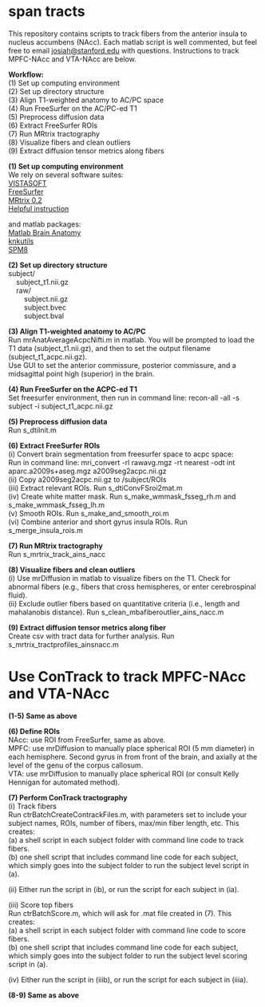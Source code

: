 # span tracts

This repository contains scripts to track fibers from the anterior insula to nucleus accumbens (NAcc).  Each matlab script is well commented, but feel free to email josiah@stanford.edu with questions. Instructions to track MPFC-NAcc and VTA-NAcc are below.

<b>Workflow: </b></br>
(1) Set up computing environment </br>
(2) Set up directory structure </br>
(3) Align T1-weighted anatomy to AC/PC space </br>
(4) Run FreeSurfer on the AC/PC-ed T1 </br>
(5) Preprocess diffusion data </br>
(6) Extract FreeSurfer ROIs </br>
(7) Run MRtrix tractography </br>
(8) Visualize fibers and clean outliers </br>
(9) Extract diffusion tensor metrics along fibers </br>

<b>(1) Set up computing environment </b></br>
We rely on several software suites: </br> 
<a href="https://github.com/vistalab/vistasoft">VISTASOFT</a></br>
<a href="https://surfer.nmr.mgh.harvard.edu/fswiki/DownloadAndInstall">FreeSurfer </a></br>
<a href="http://jdtournier.github.io/mrtrix-0.2/">MRtrix 0.2</a></br>
<a href="http://web.stanford.edu/group/vista/cgi-bin/wiki/index.php/MrDiffusion">Helpful instruction</a></br>

and matlab packages: </br>
<a href="https://github.com/francopestilli/mba">Matlab Brain Anatomy</a></br>
<a href="https://github.com/vistalab/knkutils">knkutils</a></br>
<a href="http://www.fil.ion.ucl.ac.uk/spm/software/spm8/">SPM8</a></br>

<b>(2) Set up directory structure </b></br>
subject/ </br>
&nbsp;&nbsp;&nbsp;&nbsp;subject_t1.nii.gz</br>
&nbsp;&nbsp;&nbsp;&nbsp;raw/ </br>
&nbsp;&nbsp;&nbsp;&nbsp;&nbsp;&nbsp;&nbsp;&nbsp;subject.nii.gz </br>
&nbsp;&nbsp;&nbsp;&nbsp;&nbsp;&nbsp;&nbsp;&nbsp;subject.bvec </br>
&nbsp;&nbsp;&nbsp;&nbsp;&nbsp;&nbsp;&nbsp;&nbsp;subject.bval </br>

<b>(3) Align T1-weighted anatomy to AC/PC </b></br>
Run mrAnatAverageAcpcNifti.m in matlab. You will be prompted to load the T1 data (subject_t1.nii.gz), and then to set the output filename (subject_t1_acpc.nii.gz). </br>
Use GUI to set the anterior commissure, posterior commissure, and a midsagittal point high (superior) in the brain. </br>

<b>(4) Run FreeSurfer on the ACPC-ed T1</b></br>
Set freesurfer environment, then run in command line: recon-all -all -s subject -i subject_t1_acpc.nii.gz

<b>(5) Preprocess diffusion data</b></br>
Run s_dtiInit.m

<b>(6) Extract FreeSurfer ROIs</b></br>
(i) Convert brain segmentation from freesurfer space to acpc space:</br>
Run in command line: mri_convert -rl rawavg.mgz -rt nearest -odt int aparc.a2009s+aseg.mgz a2009seg2acpc.nii.gz</br>
(ii) Copy a2009seg2acpc.nii.gz to /subject/ROIs </br>
(iii) Extract relevant ROIs. Run s_dtiConvFSroi2mat.m </br>
(iv) Create white matter mask. Run s_make_wmmask_fsseg_rh.m and s_make_wmmask_fsseg_lh.m </br>
(v) Smooth ROIs. Run s_make_and_smooth_roi.m </br>
(vi) Combine anterior and short gyrus insula ROIs. Run s_merge_insula_rois.m </br>

<b>(7) Run MRtrix tractography</b></br>
Run s_mrtrix_track_ains_nacc </br>

<b>(8) Visualize fibers and clean outliers</b></br>
(i) Use mrDiffusion in matlab to visualize fibers on the T1. Check for abnormal fibers (e.g., fibers that cross hemispheres, or enter cerebrospinal fluid).</br>
(ii) Exclude outlier fibers based on quantitative criteria (i.e., length and mahalanobis distance). Run s_clean_mbafiberoutlier_ains_nacc.m

<b>(9) Extract diffusion tensor metrics along fiber</b></br>
Create csv with tract data for further analysis. Run s_mrtrix_tractprofiles_ainsnacc.m



# Use ConTrack to track MPFC-NAcc and VTA-NAcc

<b>(1-5) Same as above</b></br>

<b>(6) Define ROIs</b></br>
NAcc: use ROI from FreeSurfer, same as above.</br>
MPFC: use mrDiffusion to manually place spherical ROI (5 mm diameter) in each hemisphere. Second gyrus in from front of the brain, and axially at the level of the genu of the corpus callosum.</br>
VTA: use mrDiffusion to manually place spherical ROI (or consult Kelly Hennigan for automated method).</br>

<b>(7) Perform ConTrack tractography</b></br>
(i) Track fibers</br>
Run ctrBatchCreateContrackFiles.m, with parameters set to include your subject names, ROIs, number of fibers, max/min fiber length, etc. This creates:</br>
(a) a shell script in each subject folder with command line code to track fibers.</br>
(b) one shell script that includes command line code for each subject, which simply goes into the subject folder to run the subject level script in (a).</br>

(ii) Either run the script in (ib), or run the script for each subject in (ia).</br>

(iii) Score top fibers</br>
Run ctrBatchScore.m, which will ask for .mat file created in (7). This creates:</br>
(a) a shell script in each subject folder with command line code to score fibers.</br>
(b) one shell script that includes command line code for each subject, which simply goes into the subject folder to run the subject level scoring script in (a).</br>

(iv) Either run the script in (iiib), or run the script for each subject in (iiia).</br>

<b>(8-9) Same as above</b></br>
